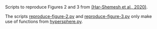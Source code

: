 Scripts to reproduce Figures 2 and 3 from [(Har-Shemesh et al., 2020)](https://doi.org/10.1038/s41598-020-63760-8).

The scripts [reproduce-figure-2.py](reproduce-figure-2.py) and [reproduce-figure-3.py](reproduce-figure-3.py) only 
make use of functions from [hypersphere.py](hypersphere.py).  